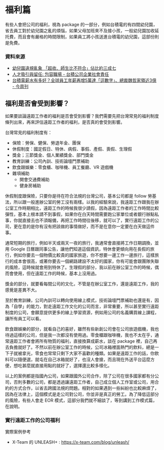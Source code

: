 # 福利篇

有些人會把公司的福利，視為 package 的一部分，例如台積電的有四間幼兒園，省去員工對於幼兒園之亂的煩惱，如果父母加班來不及接小孩，一般幼兒園加收延托費，而且會有嚴格的時間限制，如果員工將小孩送進台積電的幼兒園，這部份則是免費。

### 資料來源
- [幼兒園違規亂象 「超收、師生比不符合」佔比約三成七](https://www.ettoday.net/news/20200923/1815660.htm)
- [人才吸引與留任: 包容職場 - 台積公司企業社會責任](https://csr.tsmc.com/csr/ch/focus/inclusiveWorkplace/talentAttraction.html#:~:text=%E5%8F%B0%E7%A9%8D%E5%85%AC%E5%8F%B8%E7%82%BA%E4%BA%86%E5%90%B8%E5%BC%95,%E5%8F%8A%E7%89%B9%E7%B4%84%E5%95%86%E5%BA%97%E6%8A%98%E6%89%A3%E7%AD%89%E3%80%82)
- [台積電薪水有多好？全球員工年薪再增5萬達「這數字」、總裁魏哲家領近3億 - 今周刊](https://www.businesstoday.com.tw/article/category/183015/post/202006240020/%E5%8F%B0%E7%A9%8D%E9%9B%BB%E8%96%AA%E6%B0%B4%E6%9C%89%E5%A4%9A%E5%A5%BD%EF%BC%9F%E5%85%A8%E7%90%83%E5%93%A1%E5%B7%A5%E5%B9%B4%E8%96%AA%E5%86%8D%E5%A2%9E5%E8%90%AC%E9%81%94%E3%80%8C%E9%80%99%E6%95%B8%E5%AD%97%E3%80%8D%E3%80%81%E7%B8%BD%E8%A3%81%E9%AD%8F%E5%93%B2%E5%AE%B6%E9%A0%98%E8%BF%913%E5%84%84)

## 福利是否會受到影響？

如果要談論遠距工作者的福利是否會受到影響？我們需要先把台灣常見的福利制度條列出來，再來評估遠距工作者的福利，是否真的會受到影響。

台灣常見的福利制度有：

- 保險：勞保、健保、勞退年金、團保
- 休假制度：國定假日、特休、病假、事假、產假、喪假、生理假
- 獎金；三節獎金、個人業績獎金、部門獎金
- 教育訓練：公司內訓、技術論壇門票補助
- 飲食跟娛樂：零食櫃、咖啡機、員工餐廳、VR 遊戲機
- 雜項補助
  - 開會交通費補助
  - 健身房補助

休假制度跟保險，只要你是待在符合法規的台灣公司，基本公司都是 follow 勞基法，所以跟一般進辦公室的勞工沒有兩樣。以我的經驗來說，我遠距工作跟我在辦公室工作時期相比，遠距工作的時候我很少請假，因為遠距工作者的工作時間比較彈性，基本上根本請不到事假，如果你在白天時間需要跑公家單位或者銀行辦點私事，你就直接去也不須報備，再把工作時間往後移，就可以了，實行遠距工作的公司，更在意的是你有沒有把該做的事情做好，而不是在意你一定要在白天做這件事。

通常短期的旅行，例如半天或兩天一夜的旅行，我通常會直接將工作日期調換，並用 Google 日曆跟同事公告，讓他們知道這個資訊，特休會更傾向用在長假的旅行，例如你要去一個物價比較貴的國家旅遊，你不想要一邊工作一邊旅行，這樣旅行的成本會很高，或著你要去一個網路建設不太好的國家，你有可能會跟團隊失聯的風險，這時候就會用到特休了。生理假的部分，我以前在辦公室工作的時候，偶而會使用，但在遠距工作的時候，基本上沒用過。

獎金的部分，就要看每間公司的文化，不管是在辦公室工作，還是遠距工作，我的感覺是差異不大。

至於教育訓練，公司內訓可以轉向使用線上模式，技術論壇門票補助也還是有，因為「自學」的能力，對走遠距工作文化的公司而言，非常重要，所以甚至實行遠距制度的公司，會願意提供更多的線上學習資源，例如用公司的名義購買線上課程，讓所有員工可以看。

飲食跟娛樂的部分，就看自己的喜好，雖然有些新創公司會在公司放遊戲機，我也待過這樣的公司，但是我一次都沒有使用過。零食櫃跟咖啡機，我也不太在乎，通常遠距工作者會將所有物質的福利，直接換算成薪水，談在 package 裡，自己再去負擔就好了。不然以前在辦公室工作的時候，公司冰箱裡面熱門的飲料，總是一下子就被拿光，零食也常常只剩下大家不喜歡的種類。如果是遠距工作的話，你飲料可以隨便選，就屯在自己冰箱就好了，也沒人會搶，而且現在外送平台這麼方便，想吃甚麼就直接用點的就好了，選擇還比較多樣化。

以上的案例都是指國內公司，如果跟國外公司合作，除了公司在很多國家都有分公司，否則多數的公司，都是透過讓遠距工作者，自己成立個人工作室或公司，用合約的方式合作，以省去跨國法規的問題。相對的如果遇到一些糾紛也比較麻煩了，因為在法律上，這個模式是走公司對公司，你並非是真正的勞工。為了降低這部分的風險，有些人會走 EOR 模式，這部分我們就不細談了，等到講到工作模式篇，在說明。


### 實行遠距工作的公司福利

實際案例參考

- X-Team 的 UNLEASH+ : <https://x-team.com/blog/unleash/>
